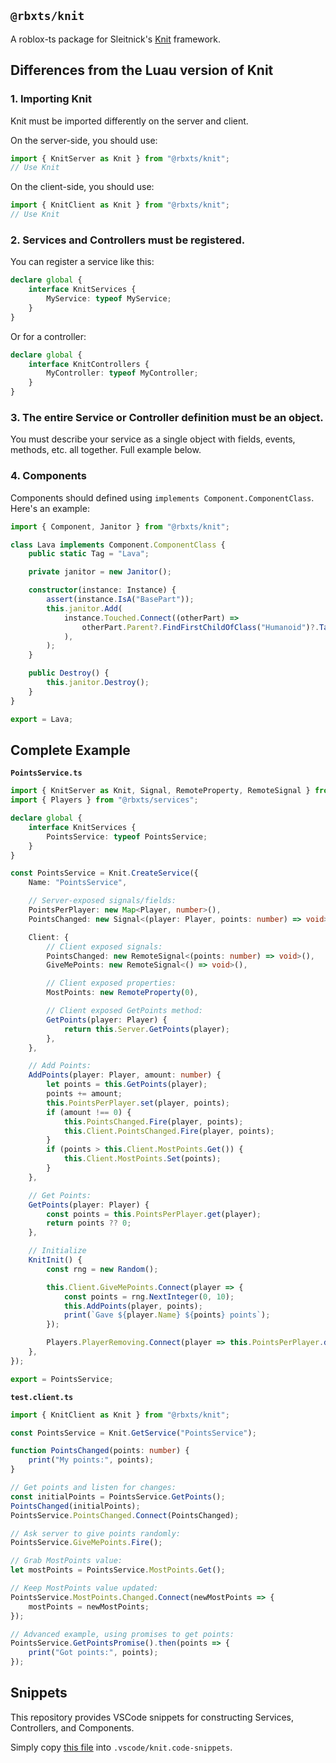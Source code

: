 ## **`@rbxts/knit`**

A roblox-ts package for Sleitnick's [Knit](https://sleitnick.github.io/Knit/) framework.

## Differences from the Luau version of Knit

### **1. Importing Knit**

Knit must be imported differently on the server and client.

On the server-side, you should use:
```ts
import { KnitServer as Knit } from "@rbxts/knit";
// Use Knit
```

On the client-side, you should use:
```ts
import { KnitClient as Knit } from "@rbxts/knit";
// Use Knit
```

### **2. Services and Controllers must be registered.**

You can register a service like this:
```ts
declare global {
	interface KnitServices {
		MyService: typeof MyService;
	}
}
```

Or for a controller:
```ts
declare global {
	interface KnitControllers {
		MyController: typeof MyController;
	}
}
```

### **3. The entire Service or Controller definition must be an object.**

You must describe your service as a single object with fields, events, methods, etc. all together. Full example below.

### **4. Components**

Components should defined using `implements Component.ComponentClass`. Here's an example:

```ts
import { Component, Janitor } from "@rbxts/knit";

class Lava implements Component.ComponentClass {
    public static Tag = "Lava";

    private janitor = new Janitor();

    constructor(instance: Instance) {
        assert(instance.IsA("BasePart"));
        this.janitor.Add(
            instance.Touched.Connect((otherPart) =>
                otherPart.Parent?.FindFirstChildOfClass("Humanoid")?.TakeDamage(100),
            ),
        );
    }

    public Destroy() {
        this.janitor.Destroy();
    }
}

export = Lava;
```

## Complete Example

**`PointsService.ts`**
```ts
import { KnitServer as Knit, Signal, RemoteProperty, RemoteSignal } from "@rbxts/knit";
import { Players } from "@rbxts/services";

declare global {
	interface KnitServices {
		PointsService: typeof PointsService;
	}
}

const PointsService = Knit.CreateService({
	Name: "PointsService",

	// Server-exposed signals/fields:
	PointsPerPlayer: new Map<Player, number>(),
	PointsChanged: new Signal<(player: Player, points: number) => void>(),

	Client: {
		// Client exposed signals:
		PointsChanged: new RemoteSignal<(points: number) => void>(),
		GiveMePoints: new RemoteSignal<() => void>(),

		// Client exposed properties:
		MostPoints: new RemoteProperty(0),

		// Client exposed GetPoints method:
		GetPoints(player: Player) {
			return this.Server.GetPoints(player);
		},
	},

	// Add Points:
	AddPoints(player: Player, amount: number) {
		let points = this.GetPoints(player);
		points += amount;
		this.PointsPerPlayer.set(player, points);
		if (amount !== 0) {
			this.PointsChanged.Fire(player, points);
			this.Client.PointsChanged.Fire(player, points);
		}
		if (points > this.Client.MostPoints.Get()) {
			this.Client.MostPoints.Set(points);
		}
	},

	// Get Points:
	GetPoints(player: Player) {
		const points = this.PointsPerPlayer.get(player);
		return points ?? 0;
	},

	// Initialize
	KnitInit() {
		const rng = new Random();

		this.Client.GiveMePoints.Connect(player => {
			const points = rng.NextInteger(0, 10);
			this.AddPoints(player, points);
			print(`Gave ${player.Name} ${points} points`);
		});

		Players.PlayerRemoving.Connect(player => this.PointsPerPlayer.delete(player));
	},
});

export = PointsService;
```

**`test.client.ts`**
```ts
import { KnitClient as Knit } from "@rbxts/knit";

const PointsService = Knit.GetService("PointsService");

function PointsChanged(points: number) {
	print("My points:", points);
}

// Get points and listen for changes:
const initialPoints = PointsService.GetPoints();
PointsChanged(initialPoints);
PointsService.PointsChanged.Connect(PointsChanged);

// Ask server to give points randomly:
PointsService.GiveMePoints.Fire();

// Grab MostPoints value:
let mostPoints = PointsService.MostPoints.Get();

// Keep MostPoints value updated:
PointsService.MostPoints.Changed.Connect(newMostPoints => {
	mostPoints = newMostPoints;
});

// Advanced example, using promises to get points:
PointsService.GetPointsPromise().then(points => {
	print("Got points:", points);
});
```

## Snippets

This repository provides VSCode snippets for constructing Services, Controllers, and Components.

Simply copy [this file](./snippets/knit.code-snippets) into `.vscode/knit.code-snippets`.
